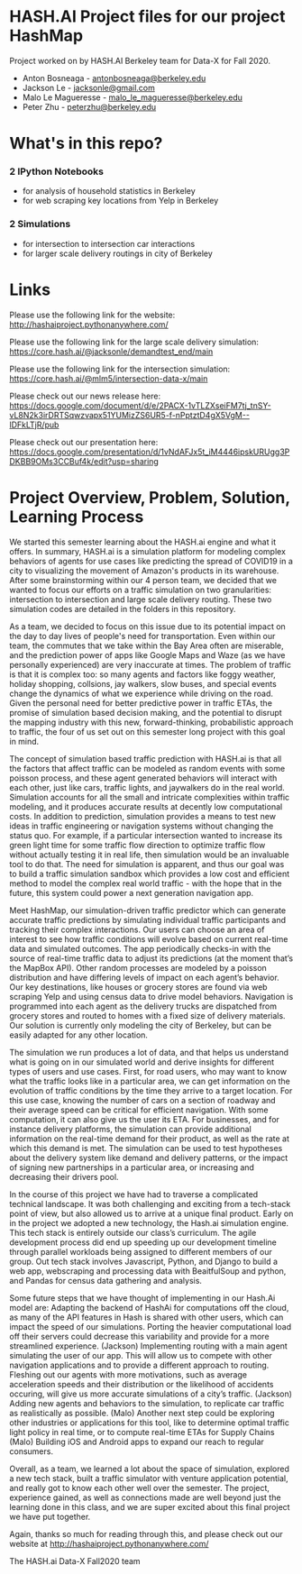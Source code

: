 # HASH.AI Project files for our project HashMap

Project worked on by HASH.AI Berkeley team for Data-X for Fall 2020.

- Anton Bosneaga - antonbosneaga@berkeley.edu
- Jackson Le - jacksonle@gmail.com
- Malo Le Magueresse - malo_le_magueresse@berkeley.edu
- Peter Zhu - peterzhu@berkeley.edu

# What's in this repo?

### 2 IPython Notebooks
  - for analysis of household statistics in Berkeley
  - for web scraping key locations from Yelp in Berkeley
### 2 Simulations
  - for intersection to intersection car interactions
  - for larger scale delivery routings in city of Berkeley

# Links

Please use the following link for the website:
http://hashaiproject.pythonanywhere.com/

Please use the following link for the large scale delivery simulation:
https://core.hash.ai/@jacksonle/demandtest_end/main

Please use the following link for the intersection simulation:
https://core.hash.ai/@mlm5/intersection-data-x/main

Please check out our news release here:
https://docs.google.com/document/d/e/2PACX-1vTLZXseiFM7tj_tnSY-vL8N2k3irDRTSqwzvapx51YUMizZS6UR5-f-nPptztD4gX5VgM--lDFkLTjR/pub

Please check out our presentation here: https://docs.google.com/presentation/d/1vNdAFJx5t_iM4446ipskURUgg3PDKBB9OMs3CCBuf4k/edit?usp=sharing

# Project Overview, Problem, Solution, Learning Process

We started this semester learning about the HASH.ai engine and what it offers. In summary, HASH.ai is a simulation platform for modeling complex behaviors of agents for use cases like predicting the spread of COVID19 in a city to visualizing the movement of Amazon's products in its warehouse. After some brainstorming within our 4 person team, we decided that we wanted to focus our efforts on a traffic simulation on two granularities: intersection to intersection and large scale delivery routing. These two simulation codes are detailed in the folders in this repository.

As a team, we decided to focus on this issue due to its potential impact on the day to day lives of people's need for transportation. Even within our team, the commutes that we take within the Bay Area often are miserable, and the prediction power of apps like Google Maps and Waze (as we have personally experienced) are very inaccurate at times. The problem of traffic is that it is complex too: so many agents and factors like foggy weather, holiday shopping, collsions, jay walkers, slow buses, and special events change the dynamics of what we experience while driving on the road. Given the personal need for better predictive power in traffic ETAs, the promise of simulation based decision making, and the potential to disrupt the mapping industry with this new, forward-thinking, probabilistic approach to traffic, the four of us set out on this semester long project with this goal in mind.

The concept of simulation based traffic prediction with HASH.ai is that all the factors that affect traffic can be modeled as random events with some poisson process, and these agent generated behaviors will interact with each other, just like cars, traffic lights, and jaywalkers do in the real world. Simulation accounts for all the small and intricate complexities within traffic modeling, and it produces accurate results at decently low computational costs. In addition to prediction, simulation provides a means to test new ideas in traffic engineering or navigation systems without changing the status quo. For example, if a particular intersection wanted to increase its green light time for some traffic flow direction to optimize traffic flow without actually testing it in real life, then simulation would be an invaluable tool to do that. The need for simulation is apparent, and thus our goal was to build a traffic simulation sandbox which provides a low cost and efficient method to model the complex real world traffic - with the hope that in the future, this system could power a next generation navigation app.

Meet HashMap, our simulation-driven traffic predictor which can generate accurate traffic predictions by simulating individual traffic participants and tracking their complex interactions. Our users can choose an area of interest to see how traffic conditions will evolve based on current real-time data and simulated outcomes. The app periodically checks-in with the source of real-time traffic data to adjust its predictions (at the moment that’s the MapBox API). Other random processes are modeled by a poisson distribution and have differing levels of impact on each agent’s behavior. Our key destinations, like houses or grocery stores are found via web scraping Yelp and using census data to drive model behaviors. Navigation is programmed into each agent as the delivery trucks are dispatched from grocery stores and routed to homes with a fixed size of delivery materials. Our solution is currently only modeling the city of Berkeley, but can be easily adapted for any other location.

The simulation we run produces a lot of data, and that helps us understand what is going on in our simulated world and derive insights for different types of users and use cases. First, for road users, who may want to know what the traffic looks like in a particular area, we can get information on the evolution of traffic conditions by the time they arrive to a target location. For this use case, knowing the number of cars on a section of roadway and their average speed can be critical for efficient navigation. With some computation, it can also give us the user its ETA. For businesses, and for instance delivery platforms, the simulation can provide additional information on the real-time demand for their product, as well as the rate at which this demand is met. The simulation can be used to test hypotheses about the delivery system like demand and delivery patterns, or the impact of signing new partnerships in a particular area, or increasing and decreasing their drivers pool.

In the course of this project we have had to traverse a complicated technical landscape. It was both challenging and exciting from a tech-stack point of view, but also allowed us to arrive at a unique final product. Early on in the project we adopted a new technology, the Hash.ai simulation engine. This tech stack is entirely outside our class’s curriculum. The agile development process did end up speeding up our development timeline through parallel workloads being assigned to different members of our group. Out tech stack involves Javascript, Python, and Django to build a web app, webscraping and processing data with BeaitfulSoup and python, and Pandas for census data gathering and analysis.

Some future steps that we have thought of implementing in our Hash.Ai model are:
Adapting the backend of HashAi for computations off the cloud, as many of the API features in Hash is shared with other users, which can impact the speed of our simulations. Porting the heavier computational load off their servers could decrease this variability and provide for a more streamlined experience. (Jackson)
Implementing routing with a main agent simulating the user of our app. This will allow us to compete with other navigation applications and to provide a different approach to routing. 
Fleshing out our agents with more motivations, such as average acceleration speeds and their distribution or the likelihood of accidents occuring, will give us more accurate simulations of a city’s traffic. (Jackson)
Adding new agents and behaviors to the simulation, to replicate car traffic as realistically as possible. (Malo)
Another next step could be exploring other industries or applications for this tool, like to determine optimal traffic light policy in real time, or to compute real-time ETAs for Supply Chains (Malo)
Building iOS and Android apps to expand our reach to regular consumers. 

Overall, as a team, we learned a lot about the space of simulation, explored a new tech stack, built a traffic simulator with venture application potential, and really got to know each other well over the semester. The project, experience gained, as well as connections made are well beyond just the learning done in this class, and we are super excited about this final project we have put together.

Again, thanks so much for reading through this, and please check out our website at http://hashaiproject.pythonanywhere.com/


The HASH.ai Data-X Fall2020 team
